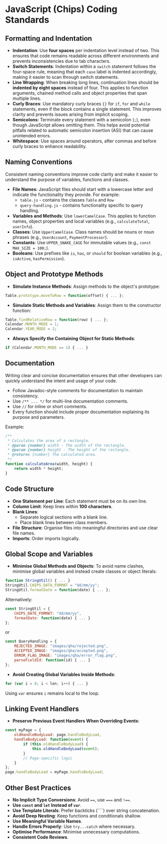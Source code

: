 # JavaScript (Chips) Coding Standards


## Formatting and Indentation
- **Indentation**: Use **four spaces** per indentation level instead of two. This ensures that code remains readable across different environments and prevents inconsistencies due to tab characters.
- **Switch Statements**: Indentation within a `switch` statement follows the four-space rule, meaning that each `case` label is indented accordingly, making it easier to scan through switch statements.
- **Line Wrapping**: When breaking long lines, continuation lines should be **indented by eight spaces** instead of four. This applies to function arguments, chained method calls and object properties that span multiple lines.
- **Curly Braces**: Use mandatory curly braces `{}` for `if`, `for` and `while` statements, even if the block contains a single statement. This improves clarity and prevents issues arising from implicit scoping.
- **Semicolons**: Terminate every statement with a semicolon (`;`), even though JavaScript allows omitting them. This helps avoid potential pitfalls related to automatic semicolon insertion (ASI) that can cause unintended errors.
- **Whitespace**: Use spaces around operators, after commas and before curly braces to enhance readability.

## Naming Conventions
Consistent naming conventions improve code clarity and make it easier to understand the purpose of variables, functions and classes.
- **File Names**: JavaScript files should start with a lowercase letter and indicate the functionality they provide. For example:
  - `table.js` - contains the classes `Table` and `Row`
  - `query-handling.js` - contains functionality specific to query handling.
- **Variables and Methods**: Use `lowerCamelCase`. This applies to function names, object properties and local variables (e.g., `calculateTotal`, `userInfo`).
- **Classes**: Use `UpperCamelCase`. Class names should be nouns or noun phrases (e.g., `UserAccount`, `PaymentProcessor`).
- **Constants**: Use `UPPER_SNAKE_CASE` for immutable values (e.g., `const MAX_SIZE = 100;`).
- **Booleans**: Use prefixes like `is`, `has`, or `should` for boolean variables (e.g., `isActive`, `hasPermission`).

## Object and Prototype Methods
- **Simulate Instance Methods**: Assign methods to the object's prototype:
```js
Table.prototype.moveToRow = function(offset) { ... };
```
- **Simulate Static Methods and Variables**: Assign them to the constructor function:
```js
Table.findRelativeRow = function(row) { ... };
Calendar.MONTH_MODE = 1;   
Calendar.YEAR_MODE = 2;
```
- **Always Specify the Containing Object for Static Methods**:
```js
if (Calendar.MONTH_MODE == 1) { ... }
```

## Documentation
Writing clear and concise documentation ensures that other developers can quickly understand the intent and usage of your code.
- Follow Javadoc-style comments for documentation to maintain consistency.
- Use `/** ... */` for multi-line documentation comments.
- Use `//` for inline or short comments.
- Every function should include proper documentation explaining its purpose and parameters.

Example:
```js
/**
 * Calculates the area of a rectangle.
 * @param {number} width - The width of the rectangle.
 * @param {number} height - The height of the rectangle.
 * @returns {number} The calculated area.
 */
function calculateArea(width, height) {
    return width * height;
}
```

## Code Structure
- **One Statement per Line**: Each statement must be on its own line.
- **Column Limit**: Keep lines within **100 characters**.
- **Blank Lines**:
  - Separate logical sections with a blank line.
  - Place blank lines between class members.
- **File Structure**: Organise files into meaningful directories and use clear file names.
- **Imports**: Order imports logically.

## Global Scope and Variables
- **Minimise Global Methods and Objects**: To avoid name clashes, minimise global variables and instead create classes or object literals:
```js
function StringUtil() { ... }
StringUtil.CHIPS_DATA_FORMAT = "dd/mm/yy";
StringUtil.formatDate = function(date) { ... };
```
Alternatively:
```js
const StringUtil = {
    CHIPS_DATE_FORMAT: "dd/mm/yy",
    formatDate: function(date) { ... }
};
```

or
```js
const QueryHandling = {
    REJECTED_IMAGE: "images/qha/rejected.png",
    ACCEPTED_IMAGE: "images/qha/accepted.png", 
    ERROR_FLAG_IMAGE: "images/qha/error_flag.png",
    parseFieldId: function(id) { ... }
};
```


- **Avoid Creating Global Variables Inside Methods**:
```js
for (var i = 0; i < len; i++) { ... }
```
Using `var` ensures `i` remains local to the loop.

## Linking Event Handlers
- **Preserve Previous Event Handlers When Overriding Events**:
```js
const myPage = {
    oldHandleBodyLoad: page.handleBodyLoad,
    handleBodyLoad: function(event) {
        if (this.oldHandleBodyLoad) {
            this.oldHandleBodyLoad(event);
        }
        // Page-specific logic
    }
};
page.handleBodyLoad = myPage.handleBodyLoad;
```

## Other Best Practices
- **No Implicit Type Conversions**: Avoid `==`, use `===` and `!==`.
- **Use `const` and `let` Instead of `var`**.
- **Use Template Literals**: Prefer backticks (````) over string concatenation.
- **Avoid Deep Nesting**: Keep functions and conditionals shallow.
- **Use Meaningful Variable Names**.
- **Handle Errors Properly**: Use `try...catch` where necessary.
- **Optimise Performance**: Minimise unnecessary computations.
- **Consistent Code Reviews**.


